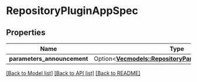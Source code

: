 # RepositoryPluginAppSpec

## Properties

Name | Type | Description | Notes
------------ | ------------- | ------------- | -------------
**parameters_announcement** | Option<[**Vec<models::RepositoryParameterAnnouncement>**](repositoryParameterAnnouncement.md)> |  | [optional]

[[Back to Model list]](../README.md#documentation-for-models) [[Back to API list]](../README.md#documentation-for-api-endpoints) [[Back to README]](../README.md)


